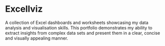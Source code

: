 # Excellviz
A collection of Excel dashboards and worksheets showcasing my data analysis and visualisation skills.
This portfolio demonstrates my ability to extract insights from complex data sets and present them in a clear, concise and visually appealing manner.
